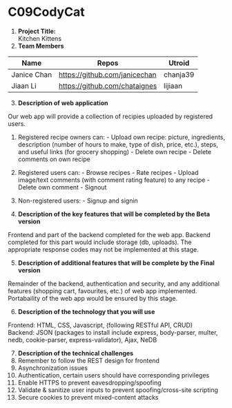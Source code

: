 # C09CodyCat
1. **Project Title:**  
  Kitchen Kittens
2. **Team Members** 

|Name|Repos|Utroid|
|----|----|----|
|Janice Chan|https://github.com/janicechan|chanja39|
|Jiaan Li|https://github.com/chataignes|lijiaan|


3. **Description of web application**

  Our web app will provide a collection of recipies uploaded by registered users. 
   1. Registered recipe owners can:
    - Upload own recipe: picture, ingredients, description (number of hours to make, type of dish, price, etc.), steps, and useful links (for grocery shopping) 
    - Delete own recipe 
    - Delete comments on own recipe 
   2. Registered users can: 
    - Browse recipes 
    - Rate recipes 
    - Upload image/text comments (with comment rating feature) to any recipe
    - Delete own comment 
    - Signout 
   3. Non-registered users: 
    - Signup and signin 

4. **Description of the key features that will be completed by the Beta version**

  Frontend and part of the backend completed for the web app. Backend completed for this part would include storage (db, uploads). The appropriate response codes may not be implemented at this stage. 

5. **Description of additional features that will be complete by the Final version**

  Remainder of the backend, authentication and security, and any additional features (shopping cart, favourites, etc.) of web app implemented. Portabaility of the web app would be ensured by this stage. 

6. **Description of the technology that you will use**

  Frontend: HTML, CSS, Javascript, (following RESTful API, CRUD)  
  Backend: JSON (packages to install include express, body-parser, multer, nedb, cookie-parser, express-validator), Ajax, NeDB

7. **Description of the technical challenges**
  1. Remember to follow the REST design for frontend
  2. Asynchronization issues 
  3. Authentication, certain users should have corresponding privileges
  4. Enable HTTPS to prevent eavesdropping/spoofing 
  5. Validate & sanitize user inputs to prevent spoofing/cross-site scripting 
  6. Secure cookies to prevent mixed-content attacks 
